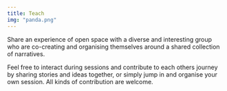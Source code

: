```yaml
---
title: Teach
img: "panda.png"
---
```


Share an experience of open space with a diverse and interesting group who are co-creating and organising themselves around a shared collection of narratives.

Feel free to interact during sessions and contribute to each others journey by sharing stories and ideas together, or simply jump in and organise your own session. All kinds of contribution are welcome.
